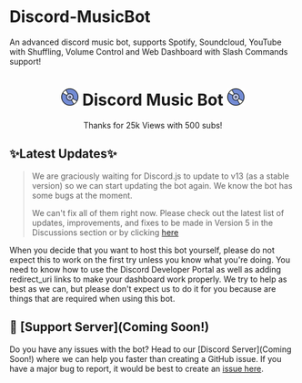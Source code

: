 # Discord-MusicBot
An advanced discord music bot, supports Spotify, Soundcloud, YouTube with Shuffling, Volume Control and Web Dashboard with Slash Commands support!

<h1 align="center"><img src="./assets/logo.gif" width="30px"> Discord Music Bot <img src="./assets/logo.gif" width="30px"></h1>
<p align="center">Thanks for 25k Views with 500 subs!</p>

## ✨Latest Updates✨

> We are graciously waiting for Discord.js to update to v13 (as a stable version) so we can start updating the bot again. We know the bot has some bugs at the moment. 
>
> We can't fix all of them right now. Please check out the latest list of updates, improvements, and fixes to be made in Version 5 in the Discussions section or by clicking [here](https://github.com/Ben-Meyer21/Discord-MusicBot/discussions/236)

When you decide that you want to host this bot yourself, please do not expect this to work on the first try unless you know what you're doing. You need to know how to use the Discord Developer Portal as well as adding redirect_uri links to make your dashboard work properly. We try to help as best as we can, but please don't expect us to do it for you because are things that are required when using this bot.



## 📝 [Support Server](Coming Soon!)

Do you have any issues with the bot? Head to our [Discord Server](Coming Soon!) where we can help you faster than creating a GitHub issue. If you have a major bug to report, it would be best to create an [issue here](https://github.com/Ben-Meyer21/Discord-MusicBot/Discord-MusicBot/issues).

